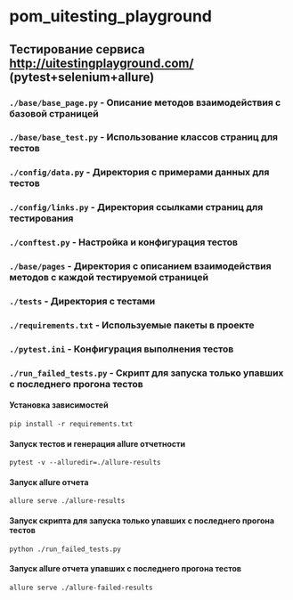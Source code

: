# pom_uitesting_playground

## Тестирование сервиса http://uitestingplayground.com/ (pytest+selenium+allure)

### ```./base/base_page.py``` - Описание методов взаимодействия с базовой страницей
### ```./base/base_test.py``` - Использование классов страниц для тестов
### ```./config/data.py``` - Директория с примерами данных для тестов
### ```./config/links.py``` - Директория ссылками страниц для тестирования
### ```./conftest.py``` - Настройка и конфигурация тестов
### ```./base/pages``` - Директория с описанием взаимодействия методов с каждой тестируемой страницей
### ```./tests``` - Директория с тестами
### ```./requirements.txt``` - Используемые пакеты в проекте
### ```./pytest.ini``` - Конфигурация выполнения тестов
### ```./run_failed_tests.py``` - Скрипт для запуска только упавших с последнего прогона тестов

#### Установка зависимостей
``` 
pip install -r requirements.txt
```

#### Запуск тестов и генерация allure отчетности
``` 
pytest -v --alluredir=./allure-results
```

#### Запуск allure отчета
``` 
allure serve ./allure-results  
```

#### Запуск скрипта для запуска только упавших с последнего прогона тестов
``` 
python ./run_failed_tests.py
```

#### Запуск allure отчета упавших с последнего прогона тестов
``` 
allure serve ./allure-failed-results  
```